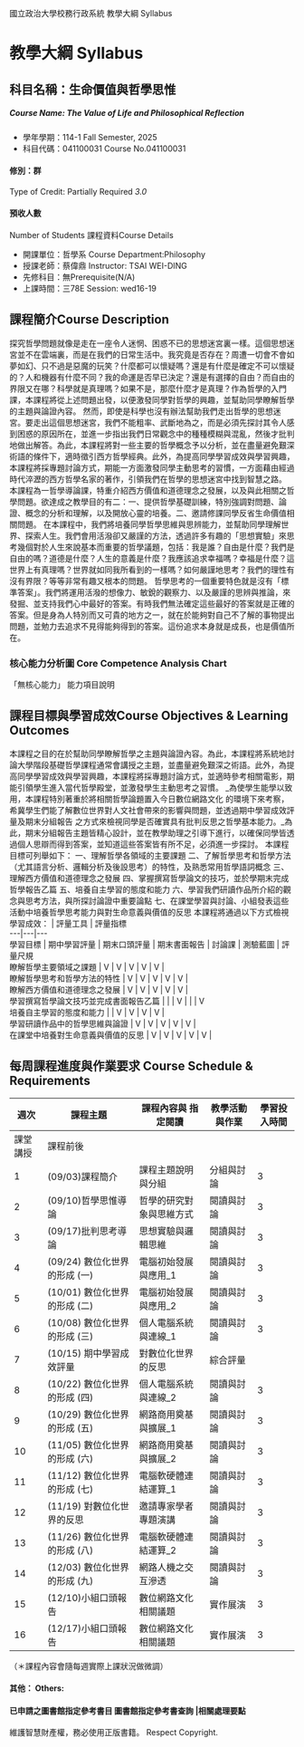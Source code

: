 國立政治大學校務行政系統 教學大綱 Syllabus
# 教學大綱 Syllabus
##  科目名稱：生命價值與哲學思惟
#####  Course Name: The Value of Life and Philosophical Reflection
  * 學年學期：114-1 Fall Semester, 2025 
  * 科目代碼：041100031 Course No.041100031
#### 修別：群
Type of Credit: Partially Required 
_3.0_
#### 預收人數
Number of Students
課程資料Course Details
  * 開課單位：哲學系 Course Department:Philosophy 
  * 授課老師：蔡偉鼎 Instructor: TSAI WEI-DING 
  * 先修科目：無Prerequisite(N/A)
  * 上課時間：三78E Session: wed16-19
##  課程簡介Course Description
探究哲學問題就像是走在一座令人迷惘、困惑不已的思想迷宮裏一樣。這個思想迷宮並不在雲端裏，而是在我們的日常生活中。我究竟是否存在？周遭一切會不會如夢如幻、只不過是惡魔的玩笑？什麼都可以懷疑嗎？還是有什麼是確定不可以懷疑的？人和機器有什麼不同？我的命運是否早已決定？還是有選擇的自由？而自由的界限又在哪？科學就是真理嗎？如果不是，那麼什麼才是真理？作為哲學的入門課，本課程將從上述問題出發，以便激發同學對哲學的興趣，並幫助同學瞭解哲學的主題與論證內容。
然而，即使是科學也沒有辦法幫助我們走出哲學的思想迷宮。要走出這個思想迷宮，我們不能粗率、武斷地為之，而是必須先探討其令人感到困惑的原因所在，並進一步指出我們日常觀念中的種種模糊與混亂，然後才批判地做出解答。為此，本課程將對一些主要的哲學概念予以分析，並在盡量避免艱深術語的條件下，適時徵引西方哲學經典。此外，為提高同學學習成效與學習興趣，本課程將採專題討論方式，期能一方面激發同學主動思考的習慣，一方面藉由經過時代淬瀝的西方哲學名家的著作，引領我們在哲學的思想迷宮中找到智慧之路。
本課程為一哲學導論課，特重介紹西方價值和道德理念之發展，以及與此相關之哲學問題。欲達成之教學目的有二：一、提供哲學基礎訓練，特別強調對問題、論證、概念的分析和理解，以及開放心靈的培養。二、邀請修課同學反省生命價值相關問題。
在本課程中，我們將培養同學哲學思維與思辨能力，並幫助同學理解世界、探索人生。我們會用活潑卻又嚴謹的方法，透過許多有趣的「思想實驗」來思考幾個對於人生來說基本而重要的哲學議題，包括：我是誰？自由是什麼？我們是自由的嗎？道德是什麼？人生的意義是什麼？我應該追求幸福嗎？幸福是什麼？這世界上有真理嗎？世界就如同我所看到的一樣嗎？如何嚴謹地思考？我們的理性有沒有界限？等等非常有趣又根本的問題。
哲學思考的一個重要特色就是沒有「標準答案」。我們將運用活潑的想像力、敏銳的觀察力、以及嚴謹的思辨與推論，來發掘、並支持我們心中最好的答案。有時我們無法確定這些最好的答案就是正確的答案。但是身為人特別而又可貴的地方之一，就在於能夠對自己不了解的事物提出問題，並勉力去追求不見得能夠得到的答案。這份追求本身就是成長，也是價值所在。
###  核心能力分析圖 Core Competence Analysis Chart
「無核心能力」 
能力項目說明
##  課程目標與學習成效Course Objectives & Learning Outcomes 
本課程之目的在於幫助同學瞭解哲學之主題與論證內容。為此，本課程將系統地討論大學階段基礎哲學課程通常會講授之主題，並盡量避免艱深之術語。此外，為提高同學學習成效與學習興趣，本課程將採專題討論方式，並適時參考相關電影，期能引領學生進入當代哲學殿堂，並激發學生主動思考之習慣。
_為使學生能學以致用，本課程特別著重於將相關哲學論題置入今日數位網路文化 的環境下來考察，希冀學生們能了解數位世界對人文社會帶來的影響與問題，並透過期中學習成效評量及期末分組報告 之方式來檢視同學是否確實具有批判反思之哲學基本能力。_為此，期末分組報告主題皆精心設計，並在教學助理之引導下進行，以確保同學皆透過個人思辯而得到答案，並知道這些答案皆有所不足，必須進一步探討。
本課程目標可列舉如下：
一、理解哲學各領域的主要課題
二、了解哲學思考和哲學方法（尤其語言分析、邏輯分析及後設思考）的特性，及熟悉常用哲學語詞概念
三、理解西方價值和道德理念之發展
四、掌握撰寫哲學論文的技巧，並於學期末完成哲學報告乙篇
五、培養自主學習的態度和能力
六、學習我們研讀作品所介紹的觀念與思考方法，與所探討論證中重要論點
七、在課堂學習與討論、小組發表這些活動中培養哲學思考能力與對生命意義與價值的反思
本課程將通過以下方式檢視學習成效：
|  評量工具 |  評量指標  
---|---|---  
學習目標 |  期中學習評量 |  期末口頭評量 |  期末書面報告 |  討論課 |  測驗藍圖 |  評量尺規  
瞭解哲學主要領域之課題 |  V |  V |  V |  V |  V |   
瞭解哲學思考和哲學方法的特性 |  V |  V |  V |  V |  V |   
瞭解西方價值和道德理念之發展 |  V |  V |  V |  V |  V |   
學習撰寫哲學論文技巧並完成書面報告乙篇 |  |  |  V |  |  |  V  
培養自主學習的態度和能力 |  |  V |  V |  V |  V |   
學習研讀作品中的哲學思維與論證 |  V |  V |  V |  V |  V |   
在課堂中培養對生命意義與價值的反思 |  V |  V |  V |  V |  V |   
##  每周課程進度與作業要求 Course Schedule & Requirements
|  週次 |  課程主題 |  課程內容與 指定閱讀 |  教學活動 與作業 |  學習投入時間  
---|---|---|---|---  
課堂講授 |  課程前後  
1 |  (09/03)課程簡介 |  課程主題說明與分組 |  分組與討論 |  3 |  4.5  
2 |  (09/10)哲學思惟導論 |  哲學的研究對象與思維方式  |  閱讀與討論 |  3 |  4.5  
3 |  (09/17)批判思考導論 |  思想實驗與邏輯思維 |  閱讀與討論 |  3 |  4.5  
4 |  (09/24) 數位化世界的形成 (一)  |  電腦初始發展與應用_1 |  閱讀與討論 |  3 |  4.5  
5 |  (10/01) 數位化世界的形成 (二) |  電腦初始發展與應用_2 | 閱讀與討論 |  3 |  4.5  
6 |  (10/08) 數位化世界的形成 (三) |  個人電腦系統與連線_1 |  閱讀與討論 |  3 |  4.5  
7 |  (10/15) 期中學習成效評量 |  對數位化世界的反思 |  綜合評量 |  |   
8 |  (10/22) 數位化世界的形成 (四) |  個人電腦系統與連線_2 |  閱讀與討論 |  3 |  4.5  
9 |  (10/29) 數位化世界的形成 (五) | 網路商用奠基與擴展_1 |  閱讀與討論 |  3 |  4.5  
10 |  (11/05) 數位化世界的形成 (六) | 網路商用奠基與擴展_2 |  閱讀與討論 |  3 |  4.5  
11 |  (11/12) 數位化世界的形成 (七) | 電腦軟硬體連結運算_1 |  閱讀與討論 |  3 |  4.5  
12 |  (11/19) 對數位化世界的反思  |  邀請專家學者專題演講 |  閱讀與討論 |  3 |  4.5  
13 |  (11/26) 數位化世界的形成 (八) |  電腦軟硬體連結運算_2 |  閱讀與討論 |  3 |  4.5  
14 |  (12/03) 數位化世界的形成 (九) | 網路人機之交互滲透 |  閱讀與討論 |  3 |  4.5  
15 |  (12/10)小組口頭報告 | 數位網路文化相關議題 |  實作展演 |  3 |  4.5  
16 |  (12/17)小組口頭報告 |  數位網路文化相關議題 |  實作展演 |  3 |  4.5  
（＊課程內容會隨每週實際上課狀況做微調）  
####  其他： Others:
####  已申請之圖書館指定參考書目  圖書館指定參考書查詢 |相關處理要點
維護智慧財產權，務必使用正版書籍。 Respect Copyright.